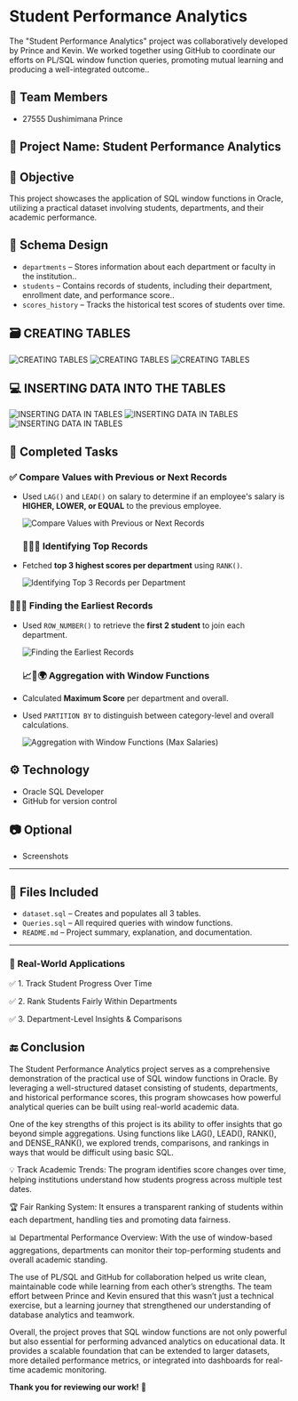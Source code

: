 # Student Performance Analytics
The "Student Performance Analytics" project was collaboratively developed by Prince and Kevin. We worked together using GitHub to coordinate our efforts on PL/SQL window function queries, promoting mutual learning and producing a well-integrated outcome..
## 👥 Team Members
- 27555 Dushimimana Prince


## 📂 Project Name: Student Performance Analytics

## 🎯 Objective
This project showcases the application of SQL window functions in Oracle, utilizing a practical dataset involving students, departments, and their academic performance.

## 🧱 Schema Design
- `departments` – Stores information about each department or faculty in the institution..
- `students` – Contains records of students, including their department, enrollment date, and performance score..
- `scores_history` – Tracks the historical test scores of students over time.
## 🗃️ CREATING TABLES
  ![CREATING TABLES](https://github.com/Dushimimanaprince/new/blob/9df07c07c3ca4371581cc675cf24c4e5059be2a1/1.png)
  ![CREATING TABLES](https://github.com/Dushimimanaprince/new/blob/9df07c07c3ca4371581cc675cf24c4e5059be2a1/2.png)
  ![CREATING TABLES](https://github.com/Dushimimanaprince/new/blob/9df07c07c3ca4371581cc675cf24c4e5059be2a1/3.png)
## 	💻 INSERTING DATA INTO THE TABLES
  ![INSERTING DATA IN TABLES](https://github.com/Dushimimanaprince/new/blob/9df07c07c3ca4371581cc675cf24c4e5059be2a1/4.png)
  ![INSERTING DATA IN TABLES](https://github.com/Dushimimanaprince/new/blob/9df07c07c3ca4371581cc675cf24c4e5059be2a1/5.png)
  ![INSERTING DATA IN TABLES](https://github.com/Dushimimanaprince/new/blob/9df07c07c3ca4371581cc675cf24c4e5059be2a1/6.png)


## 🧠 Completed Tasks

### ✅ Compare Values with Previous or Next Records
- Used `LAG()` and `LEAD()` on salary to determine if an employee's salary is **HIGHER, LOWER, or EQUAL** to the previous employee.

  ![Compare Values with Previous or Next Records ](https://github.com/Dushimimanaprince/new/blob/9df07c07c3ca4371581cc675cf24c4e5059be2a1/7.png)

  ### 🥇🥈🥉 Identifying Top Records
- Fetched **top 3 highest scores per department** using `RANK()`.

  ![Identifying Top 3 Records per Department ](https://github.com/Dushimimanaprince/new/blob/9df07c07c3ca4371581cc675cf24c4e5059be2a1/9.png)


### 🚪👥⏰ Finding the Earliest Records
- Used `ROW_NUMBER()` to retrieve the **first 2 student** to join each department.

  ![Finding the Earliest Records ](https://github.com/Dushimimanaprince/new/blob/9df07c07c3ca4371581cc675cf24c4e5059be2a1/10.png)

  ### 📈🏢🌍 Aggregation with Window Functions
- Calculated **Maximum Score** per department and overall.
- Used `PARTITION BY` to distinguish between category-level and overall calculations.

  ![Aggregation with Window Functions (Max Salaries)](https://github.com/Dushimimanaprince/new/blob/9df07c07c3ca4371581cc675cf24c4e5059be2a1/11Qpng)


## ⚙️ Technology
- Oracle SQL Developer
- GitHub for version control

## 📷 Optional
- Screenshots

---

## 📁 Files Included

- `dataset.sql` – Creates and populates all 3 tables.
- `Queries.sql` – All required queries with window functions.
- `README.md` – Project summary, explanation, and documentation.

---

### 🧠 Real-World Applications
✅ 1. Track Student Progress Over Time

✅ 2. Rank Students Fairly Within Departments

✅ 3. Department-Level Insights & Comparisons


## 🔚 Conclusion


The Student Performance Analytics project serves as a comprehensive demonstration of the practical use of SQL window functions in Oracle. By leveraging a well-structured dataset consisting of students, departments, and historical performance scores, this program showcases how powerful analytical queries can be built using real-world academic data.

One of the key strengths of this project is its ability to offer insights that go beyond simple aggregations. Using functions like LAG(), LEAD(), RANK(), and DENSE_RANK(), we explored trends, comparisons, and rankings in ways that would be difficult using basic SQL.

💡 Track Academic Trends: The program identifies score changes over time, helping institutions understand how students progress across multiple test dates.

🏆 Fair Ranking System: It ensures a transparent ranking of students within each department, handling ties and promoting data fairness.

📊 Departmental Performance Overview: With the use of window-based aggregations, departments can monitor their top-performing students and overall academic standing.

The use of PL/SQL and GitHub for collaboration helped us write clean, maintainable code while learning from each other’s strengths. The team effort between Prince and Kevin ensured that this wasn’t just a technical exercise, but a learning journey that strengthened our understanding of database analytics and teamwork.

Overall, the project proves that SQL window functions are not only powerful but also essential for performing advanced analytics on educational data. It provides a scalable foundation that can be extended to larger datasets, more detailed performance metrics, or integrated into dashboards for real-time academic monitoring.


**Thank you for reviewing our work!** 🚀


  

